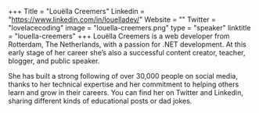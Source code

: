 +++
Title = "Louëlla Creemers"
Linkedin = "https://www.linkedin.com/in/louelladev/"
Website = ""
Twitter = "lovelacecoding"
image = "louella-creemers.png"
type = "speaker"
linktitle = "louella-creemers"
+++
Louëlla Creemers is a web developer from Rotterdam, The Netherlands, with a passion for .NET development. At this early stage of her career she’s also a successful content creator, teacher, blogger, and public speaker.

She has built a strong following of over 30,000 people on social media, thanks to her technical expertise and her commitment to helping others learn and grow in their careers. You can find her on Twitter and Linkedin, sharing different kinds of educational posts or dad jokes.